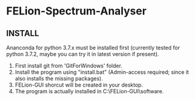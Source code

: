 # FELion-Spectrum-Analyser

## INSTALL

Ananconda for python 3.7.x must be installed first (currently tested for python 3.7.2, maybe you can try it in latest version if present).

1.	First install git from 'GitForWindows' folder.
2.	Install the program using "install.bat" (Admin-access required; since it also installs the missing packages).
3.	FELion-GUI shorcut will be created in your desktop.
4.	The program is actually installed in C:\FELion-GUI\software.
